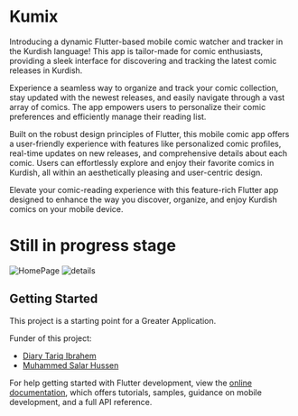 # Kumix

Introducing a dynamic Flutter-based mobile comic watcher and tracker in the Kurdish language! This app is tailor-made for comic enthusiasts, providing a sleek interface for discovering and tracking the latest comic releases in Kurdish.

Experience a seamless way to organize and track your comic collection, stay updated with the newest releases, and easily navigate through a vast array of comics. The app empowers users to personalize their comic preferences and efficiently manage their reading list.

Built on the robust design principles of Flutter, this mobile comic app offers a user-friendly experience with features like personalized comic profiles, real-time updates on new releases, and comprehensive details about each comic. Users can effortlessly explore and enjoy their favorite comics in Kurdish, all within an aesthetically pleasing and user-centric design.

Elevate your comic-reading experience with this feature-rich Flutter app designed to enhance the way you discover, organize, and enjoy Kurdish comics on your mobile device.

# Still in progress stage
![HomePage](https://github.com/Diary-hub/Kumix/assets/39463871/82bbd858-192f-43de-bba6-136c19fa1f3d) ![details](https://github.com/Diary-hub/Kumix/assets/39463871/28e70b22-be33-4823-96b8-162e35f0ff4e)
## Getting Started

This project is a starting point for a Greater Application.

Funder of this project:

- [Diary Tariq Ibrahem](https://www.facebook.com/nah.just4reaal)
- [Muhammed Salar Hussen](https://www.facebook.com/hamay.hajy.507)

For help getting started with Flutter development, view the
[online documentation](https://docs.flutter.dev/), which offers tutorials,
samples, guidance on mobile development, and a full API reference.
